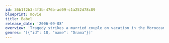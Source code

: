 ```yaml
---
id: 36b1f2b3-4f3b-476b-ad09-c1a252d78c89
blueprint: movie
title: Babel
release_date: '2006-09-08'
overview: 'Tragedy strikes a married couple on vacation in the Moroccan desert, touching off an interlocking story involving four different families.'
genres: '[{"id": 18, "name": "Drama"}]'
---
```

